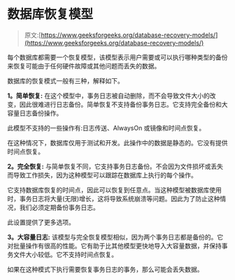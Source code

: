 # 数据库恢复模型

> 原文:[https://www.geeksforgeeks.org/database-recovery-models/](https://www.geeksforgeeks.org/database-recovery-models/)

每个数据库都需要一个恢复模型，该模型表示用户需要或可以执行哪种类型的备份来恢复可能由于任何硬件故障或其他问题而丢失的数据。

数据库的恢复模式一般有三种，解释如下。

**1。简单恢复:**
在这个模型中，事务日志被自动删除，而不会导致文件大小的改变，因此很难进行日志备份。简单恢复不支持备份事务日志。它支持完全备份和大容量日志备份操作。

此模型不支持的一些操作有:日志传送、AlwaysOn 或镜像和时间点恢复。

在这种情况下，数据库仅用于测试和开发。此操作中的数据是静态的。它没有提供时间点恢复。

**2。完全恢复:**
与简单恢复不同，它支持事务日志备份。不会因为文件损坏或丢失而导致工作损失，因为这种模型可以跟踪在数据库上执行的每个操作。

它支持数据库恢复的时间点，因此可以恢复到任意点。当这种模型被数据库使用时，事务日志将大量(无限)增长，这将导致系统崩溃等问题。因此为了防止这种情况，我们必须定期备份事务日志。

此设置提供了更多选项。

**3。大容量日志:**
该模型与完全恢复模型相似，因为两个事务日志都是备份的。它对批量操作有很高的性能。它有助于比其他模型更快地导入大容量数据，并保持事务文件大小较低。它不支持时间点恢复。

如果在这种模式下执行需要恢复事务日志的事务，那么可能会丢失数据。